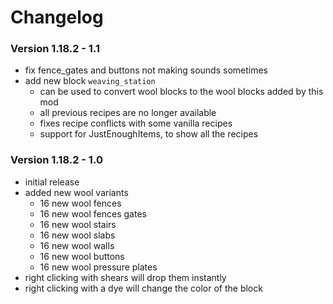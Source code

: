# Changelog

### Version 1.18.2 - 1.1

- fix fence_gates and buttons not making sounds sometimes
- add new block `weaving_station`
    - can be used to convert wool blocks to the wool blocks added by this mod
    - all previous recipes are no longer available
    - fixes recipe conflicts with some vanilla recipes
    - support for JustEnoughItems, to show all the recipes

### Version 1.18.2 - 1.0

- initial release
- added new wool variants
    - 16 new wool fences
    - 16 new wool fences gates
    - 16 new wool stairs
    - 16 new wool slabs
    - 16 new wool walls
    - 16 new wool buttons
    - 16 new wool pressure plates
- right clicking with shears will drop them instantly
- right clicking with a dye will change the color of the block
